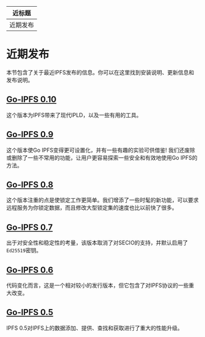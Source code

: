 |近标题|
|---|
|近期发布|

# 近期发布

本节包含了关于最近IPFS发布的信息。你可以在这里找到安装说明、更新信息和发布说明。

## [Go-IPFS 0.10](https://github.com/ipfs/go-ipfs/releases/tag/v0.10.0)

这个版本为IPFS带来了现代IPLD，以及一些有用的工具。

## [Go-IPFS 0.9](https://github.com/ipfs/go-ipfs/releases/tag/v0.9.0)

这个版本使Go IPFS变得更可设置化，并有一些有趣的实验可供借鉴! 我们还废除或删除了一些不常用的功能，让用户更容易探索一些安全和有效地使用Go IPFS的方法。

## [Go-IPFS 0.8](https://github.com/ipfs/go-ipfs/releases/tag/v0.8.0)

这个版本注重的点是使锁定工作更简单。我们增添了一些时髦的新功能，可以要求远程服务为你锁定数据，而且修改大型锁定集的速度也比以前快了很多。

## [Go-IPFS 0.7](https://github.com/ipfs/go-ipfs/releases/tag/v0.7.0)

出于对安全性和稳定性的考量，该版本取消了对SECIO的支持，并默认启用了`Ed25519`密钥。

## [Go-IPFS 0.6](https://github.com/ipfs/go-ipfs/releases/tag/v0.6.0)

代码变化而言，这是一个相对较小的发行版本，但它包含了对IPFS协议的一些重大改变。

## [Go-IPFS 0.5](https://github.com/ipfs/go-ipfs/releases/tag/v0.5.0)

IPFS 0.5对IPFS上的数据添加、提供、查找和获取进行了重大的性能升级。
